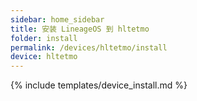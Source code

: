 ```yaml
---
sidebar: home_sidebar
title: 安装 LineageOS 到 hltetmo
folder: install
permalink: /devices/hltetmo/install
device: hltetmo
---
```

{% include templates/device_install.md %}
